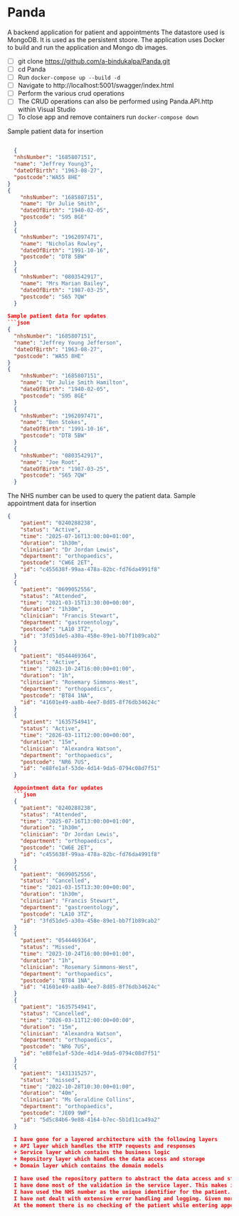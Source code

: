 # Panda
A backend application for patient and appointments
The datastore used is MongoDB. It  is used as the persistent stoore.
The application uses Docker to build and run the application and Mongo db images.

- [ ] git clone https://github.com/a-bindukalpa/Panda.git
- [ ] cd Panda
- [ ] Run `docker-compose up --build -d` 
- [ ] Navigate to http://localhost:5001/swagger/index.html
- [ ] Perform the various crud operations
- [ ] The CRUD operations can also be performed using Panda.API.http within Visual Studio
- [ ] To close app and remove containers run `docker-compose down`

Sample patient data for insertion
```json

  {
  "nhsNumber": "1685807151", 
  "name": "Jeffrey Young3", 
  "dateOfBirth": "1963-08-27", 
  "postcode":"WA55 8HE"
}
{
    "nhsNumber": "1685807151",
    "name": "Dr Julie Smith",
    "dateOfBirth": "1940-02-05",
    "postcode": "S95 8GE"
  }
  {
    "nhsNumber": "1962097471",
    "name": "Nicholas Rowley",
    "dateOfBirth": "1991-10-16",
    "postcode": "DT8 5BW"
  }
  {
    "nhsNumber": "0803542917",
    "name": "Mrs Marian Bailey",
    "dateOfBirth": "1987-03-25",
    "postcode": "S65 7QW"
  }

Sample patient data for updates
```json
{
  "nhsNumber": "1685807151",
  "name": "Jeffrey Young Jefferson",
  "dateOfBirth": "1963-08-27",
  "postcode": "WA55 8HE"
}
{
    "nhsNumber": "1685807151",
    "name": "Dr Julie Smith Hamilton",
    "dateOfBirth": "1940-02-05",
    "postcode": "S95 8GE"
  }
  {
    "nhsNumber": "1962097471",
    "name": "Ben Stokes",
    "dateOfBirth": "1991-10-16",
    "postcode": "DT8 5BW"
  }
  {
    "nhsNumber": "0803542917",
    "name": "Joe Root",
    "dateOfBirth": "1987-03-25",
    "postcode": "S65 7QW"
  }
```
The NHS number can be used to query the patient data.
Sample appointment data for insertion
```json
{
    "patient": "0240288238",
    "status": "Active",
    "time": "2025-07-16T13:00:00+01:00",
    "duration": "1h30m",
    "clinician": "Dr Jordan Lewis",
    "department": "orthopaedics",
    "postcode": "CW6E 2ET",
    "id": "c455638f-99aa-478a-82bc-fd76da4991f8"
  }
  {
    "patient": "0699052556",
    "status": "Attended",
    "time": "2021-03-15T13:30:00+00:00",
    "duration": "1h30m",
    "clinician": "Francis Stewart",
    "department": "gastroentology",
    "postcode": "LA10 3TZ",
    "id": "3fd51de5-a30a-458e-89e1-bb7f1b89cab2"
  }
  {
    "patient": "0544469364",
    "status": "Active",
    "time": "2023-10-24T16:00:00+01:00",
    "duration": "1h",
    "clinician": "Rosemary Simmons-West",
    "department": "orthopaedics",
    "postcode": "BT84 1NA",
    "id": "41601e49-aa8b-4ee7-8d85-8f76db34624c"
  }
  {
    "patient": "1635754941",
    "status": "Active",
    "time": "2026-03-11T12:00:00+00:00",
    "duration": "15m",
    "clinician": "Alexandra Watson",
    "department": "orthopaedics",
    "postcode": "NR6 7US",
    "id": "e88fe1af-53de-4d14-9da5-0794c08d7f51"
  }

  Appointment data for updates
  ```json
  {
    "patient": "0240288238",
    "status": "Attended",
    "time": "2025-07-16T13:00:00+01:00",
    "duration": "1h30m",
    "clinician": "Dr Jordan Lewis",
    "department": "orthopaedics",
    "postcode": "CW6E 2ET",
    "id": "c455638f-99aa-478a-82bc-fd76da4991f8"
  }
  {
    "patient": "0699052556",
    "status": "Cancelled",
    "time": "2021-03-15T13:30:00+00:00",
    "duration": "1h30m",
    "clinician": "Francis Stewart",
    "department": "gastroentology",
    "postcode": "LA10 3TZ",
    "id": "3fd51de5-a30a-458e-89e1-bb7f1b89cab2"
  }
  {
    "patient": "0544469364",
    "status": "Missed",
    "time": "2023-10-24T16:00:00+01:00",
    "duration": "1h",
    "clinician": "Rosemary Simmons-West",
    "department": "orthopaedics",
    "postcode": "BT84 1NA",
    "id": "41601e49-aa8b-4ee7-8d85-8f76db34624c"
  }
  {
    "patient": "1635754941",
    "status": "Cancelled",
    "time": "2026-03-11T12:00:00+00:00",
    "duration": "15m",
    "clinician": "Alexandra Watson",
    "department": "orthopaedics",
    "postcode": "NR6 7US",
    "id": "e88fe1af-53de-4d14-9da5-0794c08d7f51"
  }
  {
    "patient": "1431315257",
    "status": "missed",
    "time": "2022-10-28T10:30:00+01:00",
    "duration": "40m",
    "clinician": "Ms Geraldine Collins",
    "department": "orthopaedics",
    "postcode": "JE09 9WF",
    "id": "5d5c84b6-9e88-4164-b7ec-5b1d11ca49a2"
  }

  I have gone for a layered architecture with the following layers
  + API layer which handles the HTTP requests and responses
  + Service layer which contains the business logic
  + Repository layer which handles the data access and storage
  + Domain layer which contains the domain models

  I have used the repository pattern to abstract the data access and storage from the service layer. This makes it easily alter databases if needed.
  I have done most of the validation in the service layer. This makes it easy to test the business logic and separates concern of validation to another layer. 
  I have used the NHS number as the unique identifier for the patient. I could have gone with a DTO pattern where the DTO would take in the NHS number and it would be translated into the Id of the domain objects. But to keep things simple, I opeted for keeping the NHS number as the primary identifier. 
  I have not dealt with extensive error handling and logging. Given more time I would have liked to explore forming custom exception objects for different scenarios.
  At the moment there is no checking of the patient while entering appointments. I have assumed that the patient exists in the system. This is another validation I would have liked to add to the system.
